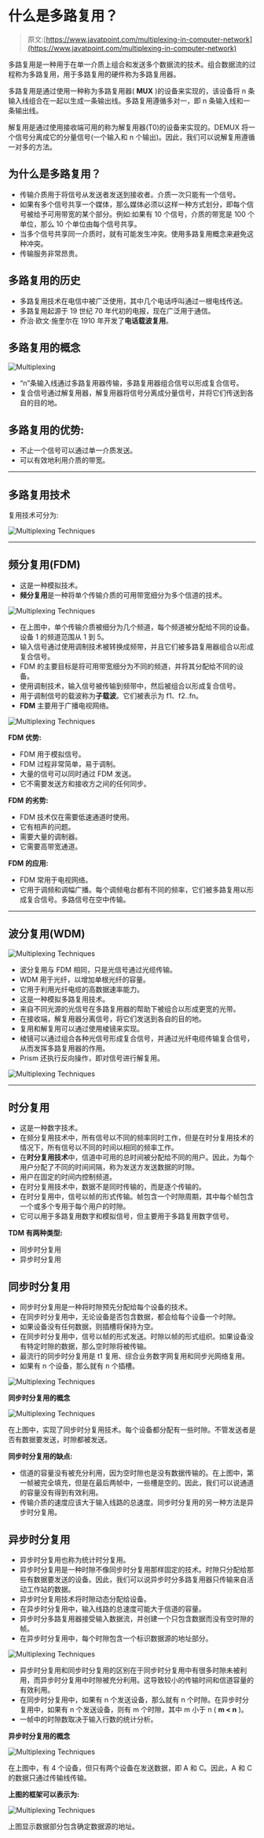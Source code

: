 # 什么是多路复用？

> 原文:[https://www.javatpoint.com/multiplexing-in-computer-network](https://www.javatpoint.com/multiplexing-in-computer-network)

多路复用是一种用于在单一介质上组合和发送多个数据流的技术。组合数据流的过程称为多路复用，用于多路复用的硬件称为多路复用器。

多路复用是通过使用一种称为多路复用器( **MUX** )的设备来实现的，该设备将 n 条输入线组合在一起以生成一条输出线。多路复用遵循多对一，即 n 条输入线和一条输出线。

解复用是通过使用接收端可用的称为解复用器(T0)的设备来实现的。DEMUX 将一个信号分离成它的分量信号(一个输入和 n 个输出)。因此，我们可以说解复用遵循一对多的方法。

## 为什么是多路复用？

*   传输介质用于将信号从发送者发送到接收者。介质一次只能有一个信号。
*   如果有多个信号共享一个媒体，那么媒体必须以这样一种方式划分，即每个信号被给予可用带宽的某个部分。例如:如果有 10 个信号，介质的带宽是 100 个单位，那么 10 个单位由每个信号共享。
*   当多个信号共享同一介质时，就有可能发生冲突。使用多路复用概念来避免这种冲突。
*   传输服务非常昂贵。

## 多路复用的历史

*   多路复用技术在电信中被广泛使用，其中几个电话呼叫通过一根电线传送。
*   多路复用起源于 19 世纪 70 年代初的电报，现在广泛用于通信。
*   乔治·欧文·施奎尔在 1910 年开发了**电话载波复用**。

## 多路复用的概念

![Multiplexing](../Images/af65d6f5428d5e48a0e4a0456badb93c.png)

*   “n”条输入线通过多路复用器传输，多路复用器组合信号以形成复合信号。
*   复合信号通过解复用器，解复用器将信号分离成分量信号，并将它们传送到各自的目的地。

## 多路复用的优势:

*   不止一个信号可以通过单一介质发送。
*   可以有效地利用介质的带宽。

* * *

## 多路复用技术

复用技术可分为:

![Multiplexing Techniques](../Images/6c95a350aea1a4e2fd70eeb5e5f70fc0.png)

* * *

## 频分复用(FDM)

*   这是一种模拟技术。
*   **频分复用**是一种将单个传输介质的可用带宽细分为多个信道的技术。

![Multiplexing Techniques](../Images/a0e26579018356e3442360c04c93ca8c.png)

*   在上图中，单个传输介质被细分为几个频道，每个频道被分配给不同的设备。设备 1 的频道范围从 1 到 5。
*   输入信号通过使用调制技术被转换成频带，并且它们被多路复用器组合以形成复合信号。
*   FDM 的主要目标是将可用带宽细分为不同的频道，并将其分配给不同的设备。
*   使用调制技术，输入信号被传输到频带中，然后被组合以形成复合信号。
*   用于调制信号的载波称为**子载波**。它们被表示为 f1、f2..fn。
*   **FDM** 主要用于广播电视网络。

![Multiplexing Techniques](../Images/6b3ea7c73fee77fdbc3b7d4dc4224a19.png)

**FDM 优势:**

*   FDM 用于模拟信号。
*   FDM 过程非常简单，易于调制。
*   大量的信号可以同时通过 FDM 发送。
*   它不需要发送方和接收方之间的任何同步。

**FDM 的劣势:**

*   FDM 技术仅在需要低速通道时使用。
*   它有相声的问题。
*   需要大量的调制器。
*   它需要高带宽通道。

**FDM 的应用:**

*   FDM 常用于电视网络。
*   它用于调频和调幅广播。每个调频电台都有不同的频率，它们被多路复用以形成复合信号。多路信号在空中传输。

* * *

## 波分复用(WDM)

![Multiplexing Techniques](../Images/b08ec921c00ff7b3122ba3d0e6b0bbb0.png)

*   波分复用与 FDM 相同，只是光信号通过光缆传输。
*   WDM 用于光纤，以增加单根光纤的容量。
*   它用于利用光纤电缆的高数据速率能力。
*   这是一种模拟多路复用技术。
*   来自不同光源的光信号在多路复用器的帮助下被组合以形成更宽的光带。
*   在接收端，解复用器分离信号，将它们发送到各自的目的地。
*   复用和解复用可以通过使用棱镜来实现。
*   棱镜可以通过组合各种光信号形成复合信号，并通过光纤电缆传输复合信号，从而发挥多路复用器的作用。
*   Prism 还执行反向操作，即对信号进行解复用。

![Multiplexing Techniques](../Images/a8d02de367641498b08b3cd0addbdca6.png)

* * *

## 时分复用

*   这是一种数字技术。
*   在频分复用技术中，所有信号以不同的频率同时工作，但是在时分复用技术的情况下，所有信号以不同的时间以相同的频率工作。
*   在**时分复用技术**中，信道中可用的总时间被分配给不同的用户。因此，为每个用户分配了不同的时间间隔，称为发送方发送数据的时隙。
*   用户在固定的时间内控制频道。
*   在时分复用技术中，数据不是同时传输的，而是逐个传输的。
*   在时分复用中，信号以帧的形式传输。帧包含一个时隙周期，其中每个帧包含一个或多个专用于每个用户的时隙。
*   它可以用于多路复用数字和模拟信号，但主要用于多路复用数字信号。

**TDM 有两种类型:**

*   同步时分复用
*   异步时分复用

## 同步时分复用

*   同步时分复用是一种将时隙预先分配给每个设备的技术。
*   在同步时分复用中，无论设备是否包含数据，都会给每个设备一个时隙。
*   如果设备没有任何数据，则插槽将保持为空。
*   在同步时分复用中，信号以帧的形式发送。时隙以帧的形式组织。如果设备没有特定时隙的数据，那么空时隙将被传输。
*   最流行的同步时分复用是 t1 复用、综合业务数字网复用和同步光网络复用。
*   如果有 n 个设备，那么就有 n 个插槽。

![Multiplexing Techniques](../Images/d5e7ba1a99f966521ef172402589586a.png)

**同步时分复用的概念**

![Multiplexing Techniques](../Images/bd96c70833345bbf5947021d84b5205b.png)

在上图中，实现了同步时分复用技术。每个设备都分配有一些时隙。不管发送者是否有数据要发送，时隙都被发送。

**同步时分复用的缺点:**

*   信道的容量没有被充分利用，因为空时隙也是没有数据传输的。在上图中，第一帧被完全填充，但是在最后两帧中，一些槽是空的。因此，我们可以说通道的容量没有得到有效利用。
*   传输介质的速度应该大于输入线路的总速度。同步时分复用的另一种方法是异步时分复用。

## 异步时分复用

*   异步时分复用也称为统计时分复用。
*   异步时分复用是一种时隙不像同步时分复用那样固定的技术。时隙只分配给那些有数据要发送的设备。因此，我们可以说异步时分多路复用器只传输来自活动工作站的数据。
*   异步时分复用技术将时隙动态分配给设备。
*   在异步时分复用中，输入线路的总速度可能大于信道的容量。
*   异步时分多路复用器接受输入数据流，并创建一个只包含数据而没有空时隙的帧。
*   在异步时分复用中，每个时隙包含一个标识数据源的地址部分。

![Multiplexing Techniques](../Images/31238ede72763a1ecc30272de0b107ed.png)

*   异步时分复用和同步时分复用的区别在于同步时分复用中有很多时隙未被利用，而异步时分复用中时隙被充分利用。这导致较小的传输时间和信道容量的有效利用。
*   在同步时分复用中，如果有 n 个发送设备，那么就有 n 个时隙。在异步时分复用中，如果有 n 个发送设备，则有 m 个时隙，其中 m 小于 n ( **m < n** )。
*   一帧中的时隙数取决于输入行数的统计分析。

**异步时分复用的概念**

![Multiplexing Techniques](../Images/2edf46533cd420310402bdc0b06bf126.png)

在上图中，有 4 个设备，但只有两个设备在发送数据，即 A 和 C。因此，A 和 C 的数据只通过传输线传输。

**上图的框架可以表示为:**

![Multiplexing Techniques](../Images/a403fc1808dc7e2ade66a23b9c8f22be.png)

上图显示数据部分包含确定数据源的地址。